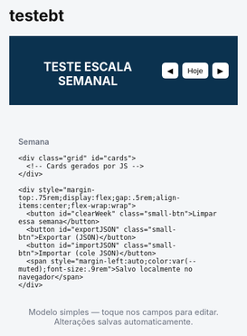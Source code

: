 # testebt<!doctype html>
<html lang="pt-BR">
<head>
  <meta charset="utf-8" />
  <meta name="viewport" content="width=device-width,initial-scale=1" />
  <title>Esala — Segunda / Quinta / Domingo</title>
  <style>
    :root{
      --bg:#f4f6f8;
      --card:#064a86;
      --accent:#ffcc00;
      --muted:#6b7280;
      --white:#fff;
    }
    *{box-sizing:border-box}
    html,body{height:100%;margin:0;font-family:Inter, system-ui, -apple-system, "Segoe UI", Roboto, Arial;background:var(--bg);color:#111}
    header{background:#0b324f;color:var(--white);padding:.8rem 1rem;display:flex;align-items:center;justify-content:space-between;gap:.5rem}
    header h1{margin:0;font-size:1rem}
    .controls{display:flex;gap:.4rem;align-items:center}
    .controls button{background:var(--white);border:0;padding:.4rem .6rem;border-radius:6px;cursor:pointer}
    main{max-width:980px;margin:1rem auto;padding:0 1rem}
    .week-label{margin:0 0 .8rem 0;color:var(--muted);font-weight:600}
    .grid{display:grid;grid-template-columns:repeat(3,1fr);gap:.6rem}
    .card{background:linear-gradient(180deg,#0b5aaa 0%, #083d6f 100%);color:#fff;border-radius:8px;padding:.7rem;min-height:160px;display:flex;flex-direction:column;justify-content:space-between}
    .day-head{display:flex;align-items:baseline;justify-content:space-between;gap:.5rem}
    .day-name{font-weight:900;letter-spacing:.6px}
    .day-date{font-size:.95rem;opacity:.95}
    .field{background:rgba(255,255,255,0.06);padding:.45rem .5rem;border-radius:6px;margin-top:.5rem;display:flex;flex-direction:column;gap:.25rem}
    .field label{font-size:.75rem;font-weight:700;opacity:.95}
    .field input{border:0;padding:.45rem .5rem;border-radius:6px;background:rgba(255,255,255,0.04);color:#fff;font-weight:700}
    .field input::placeholder{color:rgba(255,255,255,0.6);font-weight:600}
    .actions{display:flex;gap:.5rem;align-items:center}
    .small-btn{background:var(--white);color:#083d6f;border:0;padding:.4rem .55rem;border-radius:6px;cursor:pointer;font-weight:700}
    footer{padding:1rem;text-align:center;color:var(--muted);font-size:.9rem}
    @media (max-width:900px){
      .grid{grid-template-columns:repeat(2,1fr)}
    }
    @media (max-width:520px){
      .grid{grid-template-columns:1fr}
    }
  </style>
</head>
<body>
  <header>
    <h2> TESTE ESCALA SEMANAL </h2> 
    <div class="controls" aria-hidden="false">
      <button id="prevWeek" title="Semana anterior">◀</button>
      <button id="todayWeek" title="Semana atual">Hoje</button>
      <button id="nextWeek" title="Próxima semana">▶</button>
    </div>
  </header>

  <main>
    <div id="weekLabel" class="week-label">Semana</div>

    <div class="grid" id="cards">
      <!-- Cards gerados por JS -->
    </div>

    <div style="margin-top:.75rem;display:flex;gap:.5rem;align-items:center;flex-wrap:wrap">
      <button id="clearWeek" class="small-btn">Limpar essa semana</button>
      <button id="exportJSON" class="small-btn">Exportar (JSON)</button>
      <button id="importJSON" class="small-btn">Importar (cole JSON)</button>
      <span style="margin-left:auto;color:var(--muted);font-size:.9rem">Salvo localmente no navegador</span>
    </div>
  </main>

  <footer>
    Modelo simples — toque nos campos para editar. Alterações salvas automaticamente.
  </footer>

  <script>
    (function(){
      // Dias que queremos: Monday (0), Thursday (3), Sunday (6) relative to Monday
      const PICKS = [
        {key:'Segunda', offset:0},
        {key:'Quinta',  offset:3},
        {key:'Domingo', offset:6}
      ];
      const STORAGE_PREFIX = 'escala_adtc_v1_'; // + date (YYYY-MM-DD)
      const WEEK_KEY_PREFIX = 'escala_weekmeta_v1_'; // for week metadata if needed

      const cardsEl = document.getElementById('cards');
      const weekLabelEl = document.getElementById('weekLabel');
      const prevBtn = document.getElementById('prevWeek');
      const nextBtn = document.getElementById('nextWeek');
      const todayBtn = document.getElementById('todayWeek');
      const clearWeekBtn = document.getElementById('clearWeek');
      const exportBtn = document.getElementById('exportJSON');
      const importBtn = document.getElementById('importJSON');

      // Utilities
      function getMonday(d){
        const date = new Date(d);
        const day = (date.getDay() + 6) % 7; // 0 = Monday
        date.setDate(date.getDate() - day);
        date.setHours(0,0,0,0);
        return date;
      }
      function addDays(d,n){
        const x = new Date(d);
        x.setDate(x.getDate() + n);
        return x;
      }
      function ymd(date){
        const y = date.getFullYear();
        const m = String(date.getMonth()+1).padStart(2,'0');
        const day = String(date.getDate()).padStart(2,'0');
        return `${y}-${m}-${day}`;
      }
      function dmSlash(date){
        return String(date.getDate()).padStart(2,'0') + '/' + String(date.getMonth()+1).padStart(2,'0');
      }

      let currentMonday = getMonday(new Date());

      function storageKeyForDate(dateStr){
        return STORAGE_PREFIX + dateStr;
      }

      function loadDay(dateStr){
        try {
          const raw = localStorage.getItem(storageKeyForDate(dateStr));
          if (!raw) return {};
          return JSON.parse(raw);
        } catch(e){
          return {};
        }
      }
      function saveDay(dateStr, obj){
        // if empty -> remove
        if (!obj || Object.keys(obj).length === 0){
          localStorage.removeItem(storageKeyForDate(dateStr));
          return;
        }
        localStorage.setItem(storageKeyForDate(dateStr), JSON.stringify(obj));
      }

      function clearWeek(monday){
        for (let i=0;i<7;i++){
          const k = ymd(addDays(monday,i));
          localStorage.removeItem(storageKeyForDate(k));
        }
      }

      function buildCards(){
        cardsEl.innerHTML = '';
        const dates = PICKS.map(p => {
          const d = addDays(currentMonday, p.offset);
          return {name: p.key, date: d, dateStr: ymd(d)};
        });

        dates.forEach(item => {
          const card = document.createElement('div');
          card.className = 'card';
          card.dataset.date = item.dateStr;

          const head = document.createElement('div');
          head.className = 'day-head';
          const nameEl = document.createElement('div');
          nameEl.className = 'day-name';
          nameEl.textContent = item.name.toUpperCase();
          const dateEl = document.createElement('div');
          dateEl.className = 'day-date';
          dateEl.textContent = dmSlash(item.date);
          head.appendChild(nameEl);
          head.appendChild(dateEl);

          const body = document.createElement('div');

          // DIRIGENTE field
          const f1 = document.createElement('div');
          f1.className = 'field';
          const lbl1 = document.createElement('label');
          lbl1.textContent = 'DIRIGENTE';
          const input1 = document.createElement('input');
          input1.type = 'text';
          input1.placeholder = 'toque para preencher';
          input1.dataset.role = 'DIRIGENTE';
          f1.appendChild(lbl1);
          f1.appendChild(input1);

          // PORTEIRO field
          const f2 = document.createElement('div');
          f2.className = 'field';
          const lbl2 = document.createElement('label');
          lbl2.textContent = 'PORTEIRO';
          const input2 = document.createElement('input');
          input2.type = 'text';
          input2.placeholder = 'toque para preencher';
          input2.dataset.role = 'PORTEIRO';
          f2.appendChild(lbl2);
          f2.appendChild(input2);

          body.appendChild(f1);
          body.appendChild(f2);

          card.appendChild(head);
          card.appendChild(body);

          // load saved values
          const data = loadDay(item.dateStr);
          input1.value = data.DIRIGENTE || '';
          input2.value = data.PORTEIRO || '';

          // events: save on blur and Enter
          [input1, input2].forEach(inp => {
            inp.addEventListener('blur', () => {
              const dayKey = card.dataset.date;
              const cur = loadDay(dayKey);
              const role = inp.dataset.role;
              const val = inp.value.trim();
              if (val === '') {
                delete cur[role];
              } else {
                cur[role] = val;
              }
              saveDay(dayKey, cur);
            });
            inp.addEventListener('keydown', (ev) => {
              if (ev.key === 'Enter') {
                ev.preventDefault();
                inp.blur();
              }
            });
          });

          cardsEl.appendChild(card);
        });

        // update week label
        const sunday = addDays(currentMonday,6);
        weekLabelEl.textContent = `Semana: ${dmSlash(currentMonday)} — ${dmSlash(sunday)}`;
      }

      // navigation
      prevBtn.addEventListener('click', () => {
        currentMonday = addDays(currentMonday, -7);
        buildCards();
      });
      nextBtn.addEventListener('click', () => {
        currentMonday = addDays(currentMonday, 7);
        buildCards();
      });
      todayBtn.addEventListener('click', () => {
        currentMonday = getMonday(new Date());
        buildCards();
      });

      clearWeekBtn.addEventListener('click', () => {
        if (!confirm('Limpar todos os responsáveis desta semana? Essa ação não pode ser desfeita.')) return;
        clearWeek(currentMonday);
        buildCards();
      });

      exportBtn.addEventListener('click', () => {
        // collect data for the three dates
        const payload = {};
        PICKS.forEach(p => {
          const dstr = ymd(addDays(currentMonday, p.offset));
          const data = loadDay(dstr);
          if (Object.keys(data).length) payload[dstr] = data;
        });
        const text = JSON.stringify(payload, null, 2);
        // copy to clipboard if available, otherwise show prompt
        if (navigator.clipboard && navigator.clipboard.writeText) {
          navigator.clipboard.writeText(text).then(()=> {
            alert('JSON copiado para a área de transferência.');
          }, ()=> {
            prompt('Copie o JSON abaixo:', text);
          });
        } else {
          prompt('Copie o JSON abaixo:', text);
        }
      });

      importBtn.addEventListener('click', () => {
        const raw = prompt('Cole o JSON para importar (substitui apenas as datas incluídas no JSON):');
        if (!raw) return;
        try {
          const obj = JSON.parse(raw);
          // iterate keys (dates)
          Object.keys(obj).forEach(dateStr => {
            const data = obj[dateStr];
            // only keep DIRIGENTE and PORTEIRO if present
            const keep = {};
            if (data.DIRIGENTE) keep.DIRIGENTE = String(data.DIRIGENTE);
            if (data.PORTEIRO) keep.PORTEIRO = String(data.PORTEIRO);
            if (Object.keys(keep).length) {
              saveDay(dateStr, keep);
            } else {
              // if nothing, remove
              localStorage.removeItem(storageKeyForDate(dateStr));
            }
          });
          buildCards();
          alert('Importação concluída.');
        } catch(e){
          alert('JSON inválido.');
        }
      });

      // init
      buildCards();
    })();
  </script>
</body>
</html>
